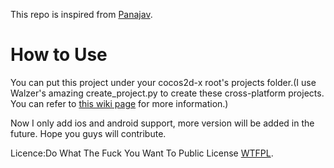 This repo is inspired  from [Panajav](https://github.com/Panajev/rippleDemo).

# How to Use

You can put this project under your cocos2d-x root's projects folder.(I use Walzer's amazing create_project.py to create these cross-platform projects. You can refer to [this wiki page](http://www.cocos2d-x.org/projects/cocos2d-x/wiki/How_to_create_a_multi-platform_project_in_one_command_line) for more information.)

Now I only add ios and android support, more version will be added in the future. Hope you guys will contribute.

Licence:Do What The Fuck You Want To Public License [WTFPL](http://www.wtfpl.net/).

